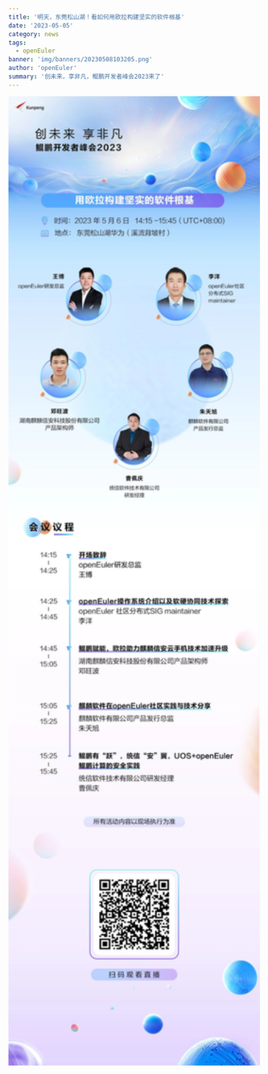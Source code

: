 ```yaml
---
title: '明天，东莞松山湖！看如何用欧拉构建坚实的软件根基'
date: '2023-05-05'
category: news
tags:
  - openEuler
banner: 'img/banners/20230508103205.png'
author: 'openEuler'
summary: '创未来，享非凡，鲲鹏开发者峰会2023来了'
---
```


<img src="./media/1.jpg" width="500" >

